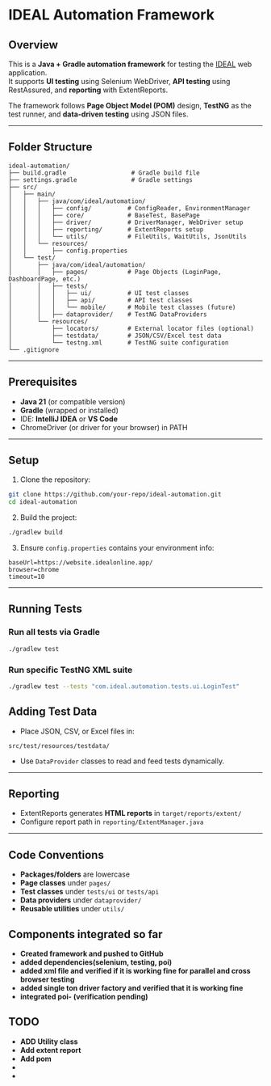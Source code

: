# IDEAL Automation Framework

## Overview
This is a **Java + Gradle automation framework** for testing the [IDEAL](https://website.idealonline.app/) web application.  
It supports **UI testing** using Selenium WebDriver, **API testing** using RestAssured, and **reporting** with ExtentReports.  

The framework follows **Page Object Model (POM)** design, **TestNG** as the test runner, and **data-driven testing** using JSON files.

---

## Folder Structure

```
ideal-automation/
├── build.gradle                  # Gradle build file
├── settings.gradle               # Gradle settings
├── src/
│   ├── main/
│   │   ├── java/com/ideal/automation/
│   │   │   ├── config/          # ConfigReader, EnvironmentManager
│   │   │   ├── core/            # BaseTest, BasePage
│   │   │   ├── driver/          # DriverManager, WebDriver setup
│   │   │   ├── reporting/       # ExtentReports setup
│   │   │   └── utils/           # FileUtils, WaitUtils, JsonUtils
│   │   └── resources/
│   │       ├── config.properties
│   └── test/
│       ├── java/com/ideal/automation/
│       │   ├── pages/           # Page Objects (LoginPage, DashboardPage, etc.)
│       │   ├── tests/
│       │   │   ├── ui/          # UI test classes
│       │   │   ├── api/         # API test classes
│       │   │   └── mobile/      # Mobile test classes (future)
│       │   ├── dataprovider/    # TestNG DataProviders
│       └── resources/
│           ├── locators/        # External locator files (optional)
│           ├── testdata/        # JSON/CSV/Excel test data
│           └── testng.xml       # TestNG suite configuration
└── .gitignore
```

---

## Prerequisites

- **Java 21** (or compatible version)  
- **Gradle** (wrapped or installed)  
- IDE: **IntelliJ IDEA** or **VS Code**  
- ChromeDriver (or driver for your browser) in PATH

---

## Setup

1. Clone the repository:

```bash
git clone https://github.com/your-repo/ideal-automation.git
cd ideal-automation
```

2. Build the project:

```bash
./gradlew build
```

3. Ensure `config.properties` contains your environment info:

```properties
baseUrl=https://website.idealonline.app/
browser=chrome
timeout=10
```

---

## Running Tests

### Run all tests via Gradle

```bash
./gradlew test
```

### Run specific TestNG XML suite

```bash
./gradlew test --tests "com.ideal.automation.tests.ui.LoginTest"
```

## Adding Test Data

- Place JSON, CSV, or Excel files in:
```
src/test/resources/testdata/
```
- Use `DataProvider` classes to read and feed tests dynamically.
---

## Reporting

- ExtentReports generates **HTML reports** in `target/reports/extent/`  
- Configure report path in `reporting/ExtentManager.java`

---

## Code Conventions

- **Packages/folders** are lowercase  
- **Page classes** under `pages/`  
- **Test classes** under `tests/ui` or `tests/api`  
- **Data providers** under `dataprovider/`  
- **Reusable utilities** under `utils/`  


## Components integrated so far

- **Created framework and pushed to GitHub**
- **added dependencies(selenium, testing, poi)**
- **added xml file and verified if it is working fine for parallel and cross browser testing**
- **added single ton driver factory and verified that it is working fine**
- **integrated poi- (verification pending)**


## TODO

- **ADD Utility class**
- **Add extent report**
- **Add pom**
- 
- 